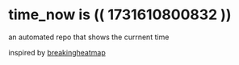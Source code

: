 # time_now is (( 1731610800832 ))

an automated repo that shows the currnent time

inspired by [breakingheatmap](https://github.com/breakingheatmap/breakingheatmap)